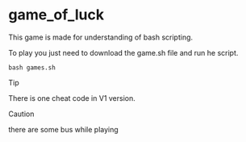 # game_of_luck

This game is made for understanding of bash scripting.

To play you just need to download the game.sh file and run he script.

    bash games.sh

> [!Tip]
> There is one cheat code in V1 version. 

> [!Caution]
> there are some bus while playing 
